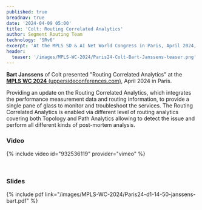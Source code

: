 ```yaml
---
published: true
breadnav: true
date: '2024-04-09 05:00'
title: 'Colt: Routing Correlated Analytics'
author: Segment Routing Team
technology: 'SRv6'
excerpt: 'At the MPLS SD & AI Net World Congress in Paris, April 2024, Bart Janssens, Colt, presented "Routing Correlated Analytics." Integrating the performance measurement data and routing information.'
header:
  teaser: '/images/MPLS-WC-2024/Paris24-Colt-Bart-Janssens-teaser.png'
---
```

**Bart Janssens** of Colt presented "Routing Correlated Analytics" at the [**MPLS WC 2024** (uppersideconferences.com)](https://www.uppersideconferences.com/mpls-sdn-nfv/mplswc_2024_agenda_day_1.html), April 2024 in Paris.

Providing an update on the Routing Correlated Analytics, which integrates the performance measurement data and routing information, to provide a single pane of glass to monitor and troubleshoot the services. The Routing Correlated Analytics is enabled via different level of routing analytics covering both Topology and Path Analytics allowing to detect the issue and perform all different kinds of post-mortem analysis.

### Video

{% include video id="932536119" provider="vimeo" %}

&nbsp;

### Slides

{% include pdf link="/images/MPLS-WC-2024/Paris24-d1-14-50-janssens-bart.pdf" %}

